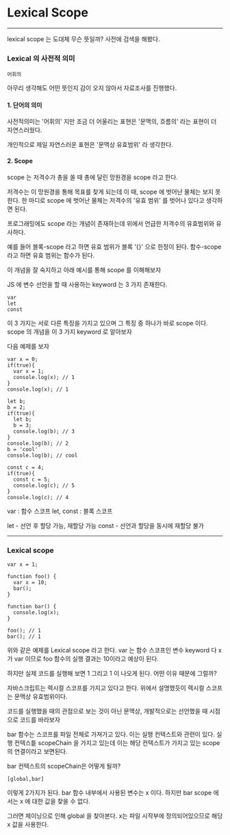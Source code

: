 # Lexical Scope

---

lexical scope 는 도대체 무슨 뜻일까? 사전에 검색을 해봤다.

### Lexical 의 사전적 의미

```
어휘의
```

아무리 생각해도 어떤 뜻인지 감이 오지 않아서 자료조사를 진행했다.

#### 1. 단어의 의미

사전적의미는 '어휘의' 지만 조금 더 어울리는 표현은 '문맥의, 흐름의' 라는 표현이 더 자연스러웠다.

개인적으로 제일 자연스러운 표현은 '문맥상 유효범위' 라 생각한다.

#### 2. Scope

scope 는 저격수가 총을 쏠 때 총에 달린 망원경을 scope 라고 한다.

저격수는 이 망원경을 통해 목표를 찾게 되는데 이 때, scope 에 벗어난 물체는 보지 못한다. 한 마디로 scope 에 벗어난 물체는 저격수의 '유효 범위' 를 벗어나 있다고 생각하면 된다.

프로그래밍에도 scope 라는 개념이 존재하는데 위에서 언급한 저격수의 유효범위와 유사하다.

예를 들어 블록-scope 라고 하면 유효 범위가 블록 '{}' 으로 한정이 된다.
함수-scope 라고 하면 유효 범위는 함수가 된다.

이 개념을 잘 숙지하고 아래 예시를 통해 scope 를 이해해보자

JS 에 변수 선언을 할 때 사용하는 keyword 는 3 가지 존재한다.

```
var
let
const
```

이 3 가지는 서로 다른 특징을 가지고 있으며 그 특징 중 하나가 바로 scope 이다.
scope 의 개념을 이 3 가지 keyword 로 알아보자

다음 예제를 보자

```
var x = 0;
if(true){
  var x = 1;
  console.log(x); // 1
}
console.log(x); // 1

let b;
b = 2;
if(true){
  let b;
  b = 3;
  console.log(b); // 3
}
console.log(b); // 2
b = 'cool'
console.log(b); // cool

const c = 4;
if(true){
  const c = 5;
  console.log(c); // 5
}
console.log(c); // 4
```

var : 함수 스코프
let, const : 블록 스코프

let - 선언 후 할당 가능, 재할당 가능
const - 선언과 할당을 동시에 재할당 불가

---

### Lexical scope

```
var x = 1;

function foo() {
  var x = 10;
  bar();
}

function bar() {
  console.log(x);
}

foo(); // 1
bar(); // 1
```

위와 같은 예제를 Lexical scope 라고 한다.
var 는 함수 스코프인 변수 keyword 다 x 가 var 이므로
foo 함수의 실행 결과는 10이라고 예상이 된다.

하지만 실제 코드를 실행해 보면 1 그리고 1 이 나오게 된다.
어떤 이유 때문에 그럴까?

자바스크립트는 렉시컬 스코프를 가지고 있다고 한다. 위에서 설명했듯이
렉시컬 스코프는 문맥상 유효범위이다.

코드를 실행했을 때의 관점으로 보는 것이 아닌 문맥상, 개발적으로는 선언했을 때 시점으로 코드를 바라보자

bar 함수는 스코프를 파일 전체로 가져가고 있다. 이는 실행 컨텍스트와 관련이 있다.
실행 컨텍스틑 scopeChain 을 가지고 있는데 이는 해당 컨텍스트가 가지고 있는 scope의 연결이라고 보면된다.

bar 컨텍스트의 scopeChain은 어떻게 될까?

```
[global,bar]
```

이렇게 2가지가 된다. bar 함수 내부에서 사용된 변수는 x 이다. 하지만 bar scope 에서는 x 에 대한 값을 찾을 수 없다.

그러면 체이닝으로 인해 global 을 찾아본다. x는 파일 시작부에 정의되어있으므로 해당 x 값을 사용한다.
